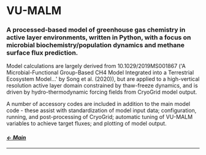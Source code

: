 # VU-MALM

### A processed-based model of greenhouse gas chemistry in active layer environments,  written in Python, with a focus on microbial biochemistry/population dynamics and methane surface flux prediction. 

Model calculations are largely derived from 10.1029/2019MS001867 ('A Microbial-Functional Group-Based CH4 Model Integrated into a Terrestrial Ecosystem Model...' by Song et al. (2020)), but are applied to a high-vertical resolution active layer domain constrained by thaw-freeze dynamics, and is driven by hydro-thermodynamic forcing fields from CryoGrid model output. 

A number of accessory codes are included in addition to the main model code - these assist with standardization of model input data; configuration, running, and post-processing of CryoGrid; automatic tuning of VU-MALM variables to achieve target fluxes; and plotting of model output.

#### _[&larr; Main](index.md)_

---
